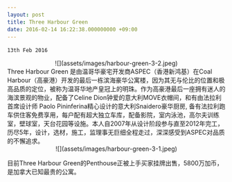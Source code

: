 ```yaml
---
layout: post
title: Three Harbour Green
date: 2016-02-14 16:22:38.000000000 +09:00
---
```

`13th Feb 2016`
<center>
<div>
  ![](assets/images/harbour-green-3-2.jpeg)
</div>
</center>


<div>
Three Harbour Green 是由温哥华豪宅开发商ASPEC（香港新鸿基）在Coal Harbour（高豪港）开发的最后一栋滨海豪华公寓楼，因为其无与伦比的位置和极高品质的定位，被称为温哥华地产皇冠上的明珠。作为高豪港最后一座拥有迷人的海滨景观的物业，配备了Celine Dion钟爱的意大利MOVE衣帽间，和有由法拉利首席设计师 Paolo Pininferina精心设计的意大利Snaidero豪华厨房, 备有法拉利跑车供住客免费享用，每户配有超大独立车库，配备影院，室内泳池，高尔夫训练室，壁球室，天台花园等设施。本人自2007年从设计阶段参与直至2012年完工，历尽5年，设计，选材，施工，监理事无巨细全程走过，深深感受到ASPEC对品质的不懈追求。
</div>


<center>
<div>
  ![](assets/images/harbour-green-3-1.jpeg)
</div>
</center>


目前Three Harbour Green的Penthouse正被上手买家挂牌出售，5800万加币，是加拿大已知最贵的公寓。
